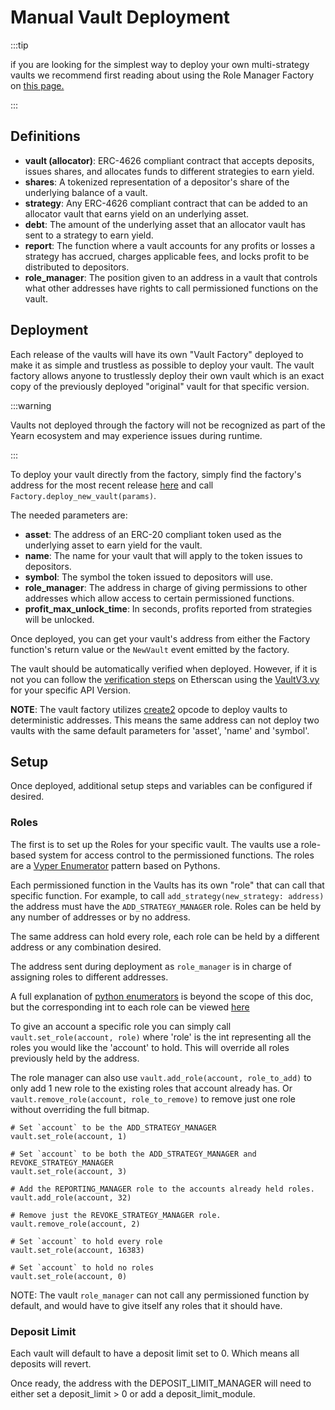 # Manual Vault Deployment

:::tip

if you are looking for the simplest way to deploy your own multi-strategy vaults we recommend first reading about using the Role Manager Factory on [this page.](./vault_management.md#deployment)

:::

## Definitions

- **vault (allocator)**: ERC-4626 compliant contract that accepts deposits, issues shares, and allocates funds to different strategies to earn yield.
- **shares**: A tokenized representation of a depositor's share of the underlying balance of a vault.
- **strategy**: Any ERC-4626 compliant contract that can be added to an allocator vault that earns yield on an underlying asset.
- **debt**: The amount of the underlying asset that an allocator vault has sent to a strategy to earn yield.
- **report**: The function where a vault accounts for any profits or losses a strategy has accrued, charges applicable fees, and locks profit to be distributed to depositors.
- **role_manager**: The position given to an address in a vault that controls what other addresses have rights to call permissioned functions on the vault.

## Deployment

Each release of the vaults will have its own "Vault Factory" deployed to make it as simple and trustless as possible to deploy your vault. The vault factory allows anyone to trustlessly deploy their own vault which is an exact copy of the previously deployed "original" vault for that specific version.

:::warning

Vaults not deployed through the factory will not be recognized as part of the Yearn ecosystem and may experience issues during runtime.

:::

To deploy your vault directly from the factory, simply find the factory's address for the most recent release [here](/developers/addresses/v3-contracts) and call `Factory.deploy_new_vault(params)`.

The needed parameters are:

- **asset**: The address of an ERC-20 compliant token used as the underlying asset to earn yield for the vault.
- **name**: The name for your vault that will apply to the token issues to depositors.
- **symbol**: The symbol the token issued to depositors will use.
- **role_manager**: The address in charge of giving permissions to other addresses which allow access to certain permissioned functions.
- **profit_max_unlock_time**: In seconds, profits reported from strategies will be unlocked.

Once deployed, you can get your vault's address from either the Factory function's return value or the `NewVault` event emitted by the factory.

The vault should be automatically verified when deployed. However, if it is not you can follow the [verification steps](https://etherscan.io/verifyContract) on Etherscan using the [VaultV3.vy](https://github.com/yearn/yearn-vaults-v3/blob/master/contracts/VaultV3.vy) for your specific API Version.

**NOTE**: The vault factory utilizes [create2](https://eips.ethereum.org/EIPS/eip-1014) opcode to deploy vaults to deterministic addresses. This means the same address can not deploy two vaults with the same default parameters for 'asset', 'name' and 'symbol'.

## Setup

Once deployed, additional setup steps and variables can be configured if desired.

### Roles

The first is to set up the Roles for your specific vault. The vaults use a role-based system for access control to the permissioned functions. The roles are a [Vyper Enumerator](https://docs.vyperlang.org/en/stable/types.html#enums) pattern based on Pythons.

Each permissioned function in the Vaults has its own "role" that can call that specific function. For example, to call `add_strategy(new_strategy: address)` the address must have the `ADD_STRATEGY_MANAGER` role. Roles can be held by any number of addresses or by no address.

The same address can hold every role, each role can be held by a different address or any combination desired.

The address sent during deployment as `role_manager` is in charge of assigning roles to different addresses.

A full explanation of [python enumerators](https://docs.python.org/3/howto/enum.html) is beyond the scope of this doc, but the corresponding int to each role can be viewed [here](https://github.com/yearn/yearn-vaults-v3/blob/master/tests/utils/constants.py#L12)

To give an account a specific role you can simply call `vault.set_role(account, role)` where 'role' is the int representing all the roles you would like the 'account' to hold. This will override all roles previously held by the address.

The role manager can also use `vault.add_role(account, role_to_add)` to only add 1 new role to the existing roles that account already has. Or `vault.remove_role(account, role_to_remove)` to remove just one role without overriding the full bitmap.

```solidity title="Examples"
# Set `account` to be the ADD_STRATEGY_MANAGER
vault.set_role(account, 1)

# Set `account` to be both the ADD_STRATEGY_MANAGER and REVOKE_STRATEGY_MANAGER
vault.set_role(account, 3)

# Add the REPORTING_MANAGER role to the accounts already held roles.
vault.add_role(account, 32)

# Remove just the REVOKE_STRATEGY_MANAGER role.
vault.remove_role(account, 2)

# Set `account` to hold every role
vault.set_role(account, 16383)

# Set `account` to hold no roles
vault.set_role(account, 0)
```

NOTE: The vault `role_manager` can not call any permissioned function by default, and would have to give itself any roles that it should have.

### Deposit Limit

Each vault will default to have a deposit limit set to 0. Which means all deposits will revert.

Once ready, the address with the DEPOSIT_LIMIT_MANAGER will need to either set a deposit_limit > 0 or add a deposit_limit_module.
